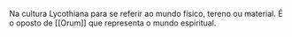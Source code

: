 Na cultura Lycothiana para se referir ao mundo físico, tereno ou material. É o oposto de [[Orum]] que representa o mundo espiritual.